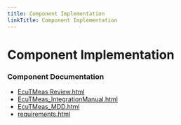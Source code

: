 ```yaml
---
title: Component Implementation
linkTitle: Component Implementation
---
```


# Component Implementation
### Component Documentation

- [EcuTMeas Review.html](doc/EcuTMeas%20Review.html)
- [EcuTMeas_IntegrationManual.html](doc/EcuTMeas_IntegrationManual.html)
- [EcuTMeas_MDD.html](doc/EcuTMeas_MDD.html)
- [requirements.html](doc/requirements.html)

